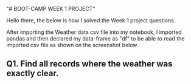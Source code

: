 "# BOOT-CAMP WEEK 1 PROJECT"

Hello there, the below is how I solved the Week 1 project questions.

After importing the Weather data csv file into my notebook, I imported pandas and then declared my data-frame as "df" to be able to read the imported csv file as shown on the screenshot below.



## Q1. Find all records where the weather was exactly clear.


